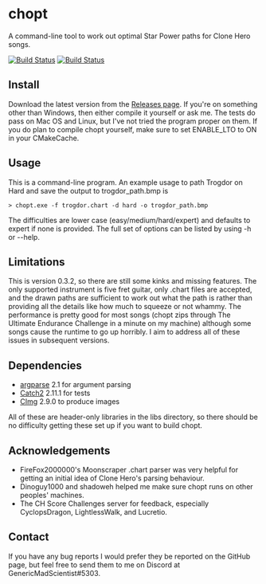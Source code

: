 # chopt

A command-line tool to work out optimal Star Power paths for Clone Hero songs.

[![Build Status](https://travis-ci.com/GenericMadScientist/chopt.svg?branch=develop)](https://travis-ci.com/GenericMadScientist/chopt)
[![Build Status](https://ci.appveyor.com/api/projects/status/github/GenericMadScientist/chopt?branch=develop&svg=true)](https://ci.appveyor.com/project/GenericMadScientist/chopt)

## Install

Download the latest version from the [Releases page](../../releases). If you're
on something other than Windows, then either compile it yourself or ask me. The
tests do pass on Mac OS and Linux, but I've not tried the program proper on
them. If you do plan to compile chopt yourself, make sure to set ENABLE_LTO to
ON in your CMakeCache.

## Usage

This is a command-line program. An example usage to path Trogdor on Hard and
save the output to trogdor_path.bmp is

```
> chopt.exe -f trogdor.chart -d hard -o trogdor_path.bmp
```

The difficulties are lower case (easy/medium/hard/expert) and defaults to
expert if none is provided. The full set of options can be listed by using -h or
--help.

## Limitations

This is version 0.3.2, so there are still some kinks and missing features. The
only supported instrument is five fret guitar, only .chart files are accepted,
and the drawn paths are sufficient to work out what the path is rather than
providing all the details like how much to squeeze or not whammy. The
performance is pretty good for most songs (chopt zips through The Ultimate
Endurance Challenge in a minute on my machine) although some songs cause the
runtime to go up horribly. I aim to address all of these issues in subsequent
versions.

## Dependencies

* [argparse](https://github.com/p-ranav/argparse) 2.1 for argument parsing
* [Catch2](https://github.com/catchorg/Catch2) 2.11.1 for tests
* [CImg](https://cimg.eu/) 2.9.0 to produce images

All of these are header-only libraries in the libs directory, so there should
be no difficulty getting these set up if you want to build chopt.

## Acknowledgements

* FireFox2000000's Moonscraper .chart parser was very helpful for getting an
initial idea of Clone Hero's parsing behaviour.
* Dinoguy1000 and shadoweh helped me make sure chopt runs on other peoples'
machines.
* The CH Score Challenges server for feedback, especially CyclopsDragon,
LightlessWalk, and Lucretio.

## Contact

If you have any bug reports I would prefer they be reported on the GitHub page,
but feel free to send them to me on Discord at GenericMadScientist#5303.
